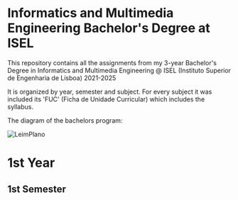 # Informatics and Multimedia Engineering Bachelor's Degree at ISEL
 
This repository contains all the assignments from my 3-year Bachelor's Degree in Informatics and Multimedia Engineering @ ISEL (Instituto Superior de Engenharia de Lisboa) 2021-2025

It is organized by year, semester and subject. For every subject it was included its 'FUC' (Ficha de Unidade Curricular) which includes the syllabus.

The diagram of the bachelors program:

![LeimPlano](https://github.com/user-attachments/assets/27291093-020e-461b-b279-39a075744854)

# 1st Year

## 1st Semester
